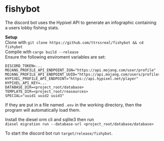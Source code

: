 # fishybot
The discord bot uses the Hypixel API to generate an infographic containing a users lobby fishing stats.

**Setup**\
Clone with `git clone https://github.com/ttrssreal/fishybot && cd fishybot`\
Compile with ```cargo build --release```\
Ensure the following enviroment variables are set:
```
DISCORD_TOKEN=...
MOJANG_PROFILE_API_ENDPOINT_IGN="https://api.mojang.com/user/profile"
MOJANG_PROFILE_API_ENDPOINT_UUID="https://api.mojang.com/users/profiles/minecraft"
HYPIXEL_PROFILE_API_ENDPOINT="https://api.hypixel.net/player"
HYPIXEL_API_KEY=...
DATABASE_DIR=<project_root/database>
TEMPLATE_DIR=<project_root/reasources>
SPECIAL="uuid1 uuid2 uuid3"
```
If they are put in a file named ```.env``` in the working directory, then the program will automatically load them.

Install the diesel orm cli and sqlite3 then run\
`diesel migration run --database-url <project_root/database/database>`

To start the discord bot run ```target/release/fishybot```.
